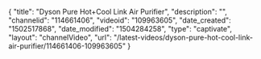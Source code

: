 {
    "title": "Dyson Pure Hot+Cool Link Air Purifier",
    "description": "",
    "channelid": "114661406",
    "videoid": "109963605",
    "date_created": "1502517868",
    "date_modified": "1504284258",
    "type": "captivate",
    "layout": "channelVideo",
    "url": "\/latest-videos\/dyson-pure-hot-cool-link-air-purifier\/114661406-109963605"
}